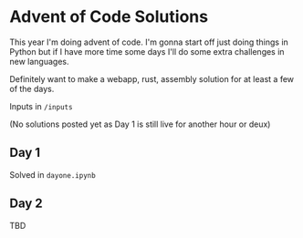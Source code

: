 # Advent of Code Solutions

This year I'm doing advent of code. I'm gonna start off just doing things in Python but if I have more time some days I'll do some extra challenges in new languages.

Definitely want to make a webapp, rust, assembly solution for at least a few of the days. 

Inputs in `/inputs`

(No solutions posted yet as Day 1 is still live for another hour or deux)

## Day 1

Solved in `dayone.ipynb`

## Day 2

TBD